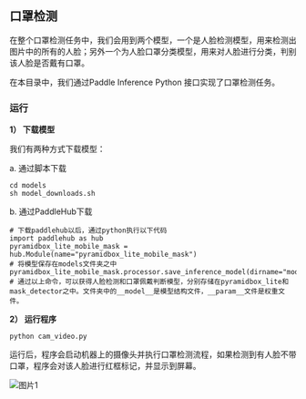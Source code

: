 ## 口罩检测


在整个口罩检测任务中，我们会用到两个模型，一个是人脸检测模型，用来检测出图片中的所有的人脸；另外一个为人脸口罩分类模型，用来对人脸进行分类，判别该人脸是否戴有口罩。

在本目录中，我们通过Paddle Inference Python 接口实现了口罩检测任务。

### 运行


**1） 下载模型**

我们有两种方式下载模型：

a. 通过脚本下载

```
cd models
sh model_downloads.sh
```

b. 通过PaddleHub下载

```
# 下载paddlehub以后，通过python执行以下代码
import paddlehub as hub
pyramidbox_lite_mobile_mask = hub.Module(name="pyramidbox_lite_mobile_mask")
# 将模型保存在models文件夹之中
pyramidbox_lite_mobile_mask.processor.save_inference_model(dirname="models")
# 通过以上命令，可以获得人脸检测和口罩佩戴判断模型，分别存储在pyramidbox_lite和mask_detector之中。文件夹中的__model__是模型结构文件，__param__文件是权重文件。
```


**2） 运行程序**

```
python cam_video.py
```

运行后，程序会启动机器上的摄像头并执行口罩检测流程，如果检测到有人脸不带口罩，程序会对该人脸进行红框标记，并显示到屏幕。


![图片1](https://user-images.githubusercontent.com/5595332/81150234-266f4b00-8fb2-11ea-98e7-92909d9c6792.png)
